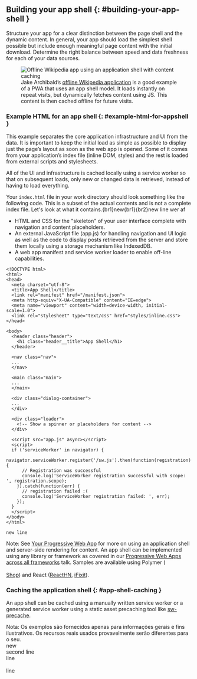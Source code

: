 ## Building your app shell {: #building-your-app-shell }

Structure your app for a clear distinction between the page shell and the dynamic content. In general, your app should load the simplest shell possible but include enough meaningful page content with the initial download. Determine the right balance between speed and data freshness for each of your data sources.

<figure>   <img alt="Offline Wikipedia app using an application shell with content caching" src="images/wikipedia.jpg">   <figcaption>Jake Archibald’s <a href="https://wiki-offline.jakearchibald.com/wiki/Rick_and_Morty">offline Wikipedia application</a> is a good example of a PWA that uses an app shell model. It loads instantly on repeat visits, but dynamically fetches content using JS. This content is then cached offline for future visits. </figcaption></figure>

### Example HTML for an app shell {: #example-html-for-appshell }

This example separates the core application infrastructure and UI from the data. It is important to keep the initial load as simple as possible to display just the page’s layout as soon as the web app is opened. Some of it comes from your application’s index file (inline DOM, styles) and the rest is loaded from external scripts and stylesheets.

All of the UI and infrastructure is cached locally using a service worker so that on subsequent loads, only new or changed data is retrieved, instead of having to load everything.

Your `index.html` file in your work directory should look something like the following code. This is a subset of the actual contents and is not a complete index file. Let's look at what it contains.{br1}new{br1}{br2}new line wer af

- HTML and CSS for the "skeleton" of your user interface complete with navigation and content placeholders.
- An external JavaScript file (app.js) for handling navigation and UI logic as well as the code to display posts retrieved from the server and store them locally using a storage mechanism like IndexedDB.
- A web app manifest and service worker loader to enable off-line capabilities.

<div class="clearfix"></div>

```
<!DOCTYPE html>
<html>
<head>
  <meta charset="utf-8">
  <title>App Shell</title>
  <link rel="manifest" href="/manifest.json">
  <meta http-equiv="X-UA-Compatible" content="IE=edge">
  <meta name="viewport" content="width=device-width, initial-scale=1.0">
  <link rel="stylesheet" type="text/css" href="styles/inline.css">
</head>

<body>
  <header class="header">
    <h1 class="header__title">App Shell</h1>
  </header>

  <nav class="nav">
  ...
  </nav>

  <main class="main">
  ...
  </main>

  <div class="dialog-container">
  ...
  </div>

  <div class="loader">
    <!-- Show a spinner or placeholders for content -->
  </div>

  <script src="app.js" async></script>
  <script>
  if ('serviceWorker' in navigator) {
    navigator.serviceWorker.register('/sw.js').then(function(registration) {
      // Registration was successful
      console.log('ServiceWorker registration successful with scope: ', registration.scope);
    }).catch(function(err) {
      // registration failed :(
      console.log('ServiceWorker registration failed: ', err);
    });
  }
  </script>
</body>
</html>

new line
```

<div class="clearfix"></div>

Note: See [Your Progressive Web App](/web/fundamentals/codelabs/your-first-pwapp/) for more on using an application shell and server-side rendering for content. An app shell can be implemented using any library or framework as covered in our <a href="https://www.youtube.com/watch?v=srdKq0DckXQ">Progressive Web Apps across all frameworks</a> talk. Samples are available using Polymer (<a href="https://shop.polymer-project.org"><br><br>Shop</a>) and React (<a href="https://github.com/insin/react-hn">ReactHN</a>, <a href="https://github.com/GoogleChrome/sw-precache/tree/master/app-shell-demo">iFixit</a>).

### Caching the application shell {: #app-shell-caching }

An app shell can be cached using a manually written service worker or a generated service worker using a static asset precaching tool like [sw-precache](https://github.com/googlechrome/sw-precache).

Nota: Os exemplos são fornecidos apenas para informações gerais e fins ilustrativos. Os recursos reais usados provavelmente serão diferentes para o seu.<br>new<br>second line<br>line<br><br>line
